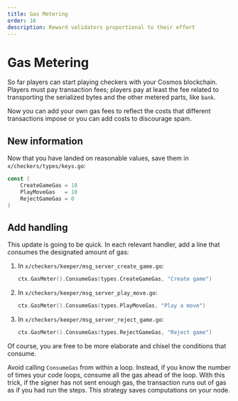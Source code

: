 ```yaml
---
title: Gas Metering
order: 16
description: Reward validators proportional to their effort
---
```


# Gas Metering

So far players can start playing checkers with your Cosmos blockchain. Players must pay transaction fees; players pay at least the fee related to transporting the serialized bytes and the other metered parts, like `bank`.

Now you can add your own gas fees to reflect the costs that different transactions impose or you can add costs to discourage spam.

## New information

Now that you have landed on reasonable values, save them in `x/checkers/types/keys.go`:

```go
const (
    CreateGameGas = 10
    PlayMoveGas   = 10
    RejectGameGas = 0
)
```

## Add handling

This update is going to be quick. In each relevant handler, add a line that consumes the designated amount of gas:

1. In `x/checkers/keeper/msg_server_create_game.go`:

    ```go
    ctx.GasMeter().ConsumeGas(types.CreateGameGas, "Create game")
    ```

2. In `x/checkers/keeper/msg_server_play_move.go`:

    ```go
    ctx.GasMeter().ConsumeGas(types.PlayMoveGas, "Play a move")
    ```

3. In `x/checkers/keeper/msg_server_reject_game.go`:

    ```go
    ctx.GasMeter().ConsumeGas(types.RejectGameGas, "Reject game")
    ```

Of course, you are free to be more elaborate and chisel the conditions that consume.

<HighlightBox type="tip">

Avoid calling `ConsumeGas` from within a loop. Instead, if you know the number of times your code loops, consume all the gas ahead of the loop. With this trick, if the signer has not sent enough gas, the transaction runs out of gas as if you had run the steps. This strategy saves computations on your node.

</HighlightBox>
